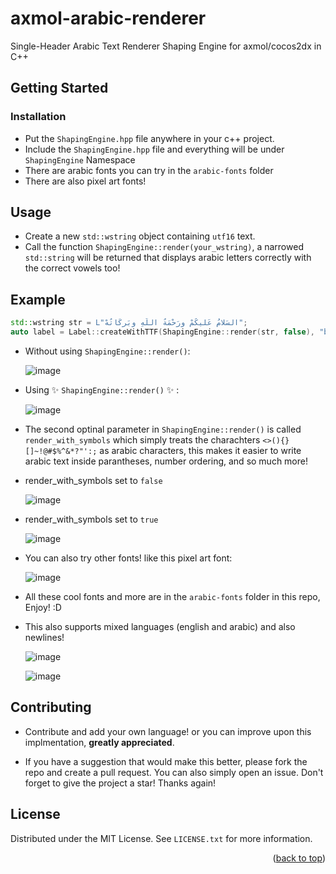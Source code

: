 # axmol-arabic-renderer
Single-Header Arabic Text Renderer Shaping Engine for axmol/cocos2dx in C++

<!-- GETTING STARTED -->
## Getting Started

### Installation

* Put the `ShapingEngine.hpp` file anywhere in your c++ project.
* Include the `ShapingEngine.hpp` file and everything will be under `ShapingEngine` Namespace
* There are arabic fonts you can try in the `arabic-fonts` folder
* There are also pixel art fonts!

<!-- USAGE EXAMPLES -->
## Usage
* Create a new `std::wstring` object containing `utf16` text.
* Call the function `ShapingEngine::render(your_wstring)`, a narrowed `std::string` will be returned that displays arabic letters correctly with the correct vowels too!

## Example
```cpp
std::wstring str = L"السَلامُ عَليكُمْ ورَحْمَةُ اللّهِ وبَركَاتُهْ";
auto label = Label::createWithTTF(ShapingEngine::render(str, false), "bitsy-font-with-arabic.ttf", 20);
```
* Without using `ShapingEngine::render()`:
  
  ![image](https://user-images.githubusercontent.com/45469625/217661761-311c73a1-d108-416b-a328-72b8e8963a7d.png)

* Using ✨ `ShapingEngine::render()` ✨ :
  
  ![image](https://user-images.githubusercontent.com/45469625/217661940-c021e8f8-2c8d-4d2e-909b-b0a416cf5bd7.png)

* The second optinal parameter in `ShapingEngine::render()` is called `render_with_symbols` which simply treats the charachters `<>(){}[]~!@#$%^&*?"':;` as arabic characters, this makes it easier to write arabic text inside parantheses, number ordering, and so much more!
  
* render_with_symbols set to `false`

  ![image](https://user-images.githubusercontent.com/45469625/217662639-279caa8b-4f96-40e1-afcc-4a149414ecd6.png)
  
* render_with_symbols set to `true`

  ![image](https://user-images.githubusercontent.com/45469625/217662746-989f42a3-3d3c-4dbc-9aef-e48bfeb4200b.png)

* You can also try other fonts! like this pixel art font:
  
  ![image](https://user-images.githubusercontent.com/45469625/217663084-c52fd5fd-9c38-4836-8955-c208897692c0.png)

* All these cool fonts and more are in the `arabic-fonts` folder in this repo, Enjoy! :D

* This also supports mixed languages (english and arabic) and also newlines!

  ![image](https://user-images.githubusercontent.com/45469625/217664517-3c532be0-da5c-4710-a61d-235c0b5385aa.png)
  
  ![image](https://user-images.githubusercontent.com/45469625/217664851-bd85887e-90d4-4845-86da-e52111b1b413.png)

<!-- CONTRIBUTING -->
## Contributing

* Contribute and add your own language! or you can improve upon this implmentation, **greatly appreciated**.

* If you have a suggestion that would make this better, please fork the repo and create a pull request. You can also simply open an issue.
Don't forget to give the project a star! Thanks again!

<!-- LICENSE -->
## License

Distributed under the MIT License. See `LICENSE.txt` for more information.

<p align="right">(<a href="#readme-top">back to top</a>)</p>
